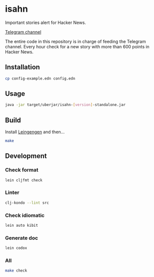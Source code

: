 # isahn

Important stories alert for Hacker News.

[Telegram channel](https://t.me/important_stories_alert_hacknews)

The entire code in this repository is in charge of feeding the Telegram channel. Every hour check for a new story with more than 600 points in Hacker News.

## Installation

``` sh
cp config-example.edn config.edn
```

## Usage

``` sh
java -jar target/uberjar/isahn-[version]-standalone.jar
```

## Build

Install [Leingengen](https://leiningen.org/) and then...

``` sh
make
```

## Development

### Check format

``` sh
lein cljfmt check
```

### Linter

``` sh
clj-kondo --lint src
```

### Check idiomatic

``` sh
lein auto kibit
```

### Generate doc

``` sh
lein codox 
```

### All

``` sh
make check
```
